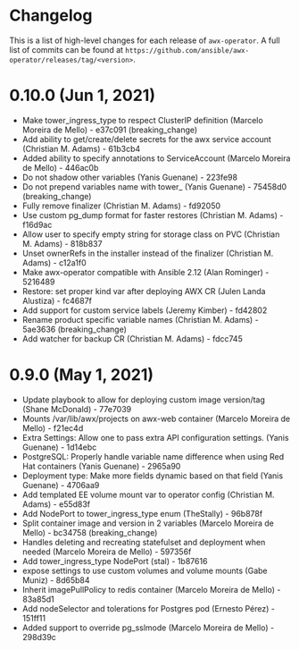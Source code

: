 # Changelog

This is a list of high-level changes for each release of `awx-operator`. A full list of commits can be found at `https://github.com/ansible/awx-operator/releases/tag/<version>`.

# 0.10.0 (Jun 1, 2021)

- Make tower_ingress_type to respect ClusterIP definition (Marcelo Moreira de Mello) - e37c091 (breaking_change)
- Add ability to get/create/delete secrets for the awx service account (Christian M. Adams) - 61b3cb4
- Added ability to specify annotations to ServiceAccount (Marcelo Moreira de Mello) - 446ac0b
- Do not shadow other variables (Yanis Guenane) - 223fe98
- Do not prepend variables name with tower_ (Yanis Guenane) - 75458d0 (breaking_change)
- Fully remove finalizer (Christian M. Adams) - fd92050
- Use custom pg_dump format for faster restores (Christian M. Adams) - f16d9ac
- Allow user to specify empty string for storage class on PVC (Christian M. Adams) - 818b837
- Unset ownerRefs in the installer instead of the finalizer (Christian M. Adams) - c12a1f0
- Make awx-operator compatible with Ansible 2.12 (Alan Rominger) - 5216489
- Restore: set proper kind var after deploying AWX CR (Julen Landa Alustiza) - fc4687f
- Add support for custom service labels (Jeremy Kimber) - fd42802
- Rename product specific variable names (Christian M. Adams) - 5ae3636 (breaking_change)
- Add watcher for backup CR (Christian M. Adams) - fdcc745

# 0.9.0 (May 1, 2021)

- Update playbook to allow for deploying custom image version/tag (Shane McDonald) - 77e7039 
- Mounts /var/lib/awx/projects on awx-web container (Marcelo Moreira de Mello) - f21ec4d 
- Extra Settings: Allow one to pass extra API configuration settings. (Yanis Guenane) - 1d14ebc 
- PostgreSQL: Properly handle variable name difference when using Red Hat containers (Yanis Guenane) - 2965a90 
- Deployment type: Make more fields dynamic based on that field (Yanis Guenane) - 4706aa9 
- Add templated EE volume mount var to operator config (Christian M. Adams) - e55d83f 
- Add NodePort to tower_ingress_type enum (TheStally) - 96b878f 
- Split container image and version in 2 variables (Marcelo Moreira de Mello) - bc34758 (breaking_change)
- Handles deleting and recreating statefulset and deployment when needed (Marcelo Moreira de Mello) - 597356f 
- Add tower_ingress_type NodePort (stal) - 1b87616 
- expose settings to use custom volumes and volume mounts (Gabe Muniz) - 8d65b84 
- Inherit imagePullPolicy to redis container (Marcelo Moreira de Mello) - 83a85d1 
- Add nodeSelector and tolerations for Postgres pod (Ernesto Pérez) - 151ff11 
- Added support to override pg_sslmode (Marcelo Moreira de Mello) - 298d39c 
